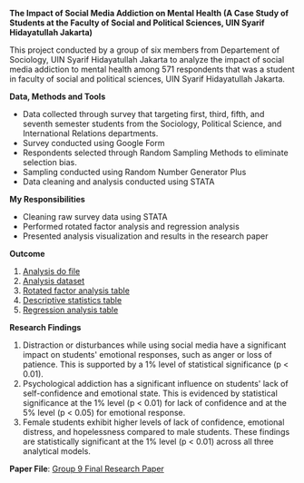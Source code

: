 **The Impact of Social Media Addiction on Mental Health (A Case Study of Students at the Faculty of Social and Political Sciences, UIN Syarif Hidayatullah Jakarta)**

This project conducted by a group of six members from Departement of Sociology, UIN Syarif Hidayatullah Jakarta to analyze the impact of social media addiction to mental health among 571 respondents that was a student in faculty of social and political sciences, UIN Syarif Hidayatullah Jakarta. 

**Data, Methods and Tools**
- Data collected through survey that targeting first, third, fifth, and seventh semester students from the Sociology, Political Science, and International Relations departments. 
- Survey conducted using Google Form
- Respondents selected through Random Sampling Methods to eliminate selection bias.
- Sampling conducted using Random Number Generator Plus
- Data cleaning and analysis conducted using STATA

**My Responsibilities**
- Cleaning raw survey data using STATA
- Performed rotated factor analysis and regression analysis
- Presented analysis visualization and results in the research paper

**Outcome**
1. [Analysis do file](https://github.com/Ryvn0525/porto.stata_group-project/raw/refs/heads/main/Group%20Research_Stata%20Analysis%20Do%20File.do)
2. [Analysis dataset](https://github.com/Ryvn0525/porto.stata_group-project/raw/refs/heads/main/Group%20Research_Clear%20Dataset.dta)
3. [Rotated factor analysis table](https://github.com/Ryvn0525/porto.stata_group-project/raw/main/Rotated%20Factor%20Analysis%20Table.pdf)
4. [Descriptive statistics table](https://github.com/Ryvn0525/porto.stata_group-project/raw/main/Descriptive%20Statistics%20Table.pdf)
5. [Regression analysis table](https://github.com/Ryvn0525/porto.stata_group-project/raw/main/Regression%20Analysis%20Table.pdf)

**Research Findings**
1. Distraction or disturbances while using social media have a significant impact on students' emotional responses, such as anger or loss of patience. This is supported by a 1% level of statistical significance (p < 0.01).
2. Psychological addiction has a significant influence on students' lack of self-confidence and emotional state. This is evidenced by statistical significance at the 1% level (p < 0.01) for lack of confidence and at the 5% level (p < 0.05) for emotional response.
3. Female students exhibit higher levels of lack of confidence, emotional distress, and hopelessness compared to male students. These findings are statistically significant at the 1% level (p < 0.01) across all three analytical models.

**Paper File**: [Group 9 Final Research Paper](https://github.com/user-attachments/files/21209218/Group.9_Final.Research.Paper.pdf)
